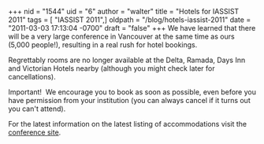 +++
nid = "1544"
uid = "6"
author = "walter"
title = "Hotels for IASSIST 2011"
tags = [ "IASSIST 2011",]
oldpath = "/blog/hotels-iassist-2011"
date = "2011-03-03 17:13:04 -0700"
draft = "false"
+++
We have learned that there will be a very large conference in Vancouver
at the same time as ours (5,000 people!), resulting in a real rush for
hotel bookings. 

Regrettably rooms are no longer available at the Delta, Ramada, Days Inn
and Victorian Hotels nearby (although you might check later for
cancellations).

Important!  We encourage you to book as soon as possible, even before
you have permission from your institution (you can always cancel if it
turns out you can\'t attend).

For the latest information on the latest listing of accommodations visit
the [conference
site](http://www.rdl.sfu.ca/IASSIST/index.php/Accommodations). 

